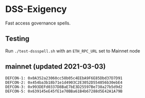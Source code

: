# DSS-Exigency

Fast access governance spells.

## Testing

Run `./test-dssspell.sh` with an `ETH_RPC_URL` set to Mainnet node

## mainnet (updated 2021-03-03)
```
DEFCON-1: 0x0A352a23060cc58b05c4EEbA9F6E85Dbd37D7D91
DEFCON-2: 0x454ba3b18b71e1d4903C2E3052D554856b30ebE4
DEFCON-3: 0x993DEFd0337D8BaE7bE3D25597Be738a27b5d9d2
DEFCON-5: 0x639145eE45fE1e70BBa61B4b67288d5E42A1A79B
```
